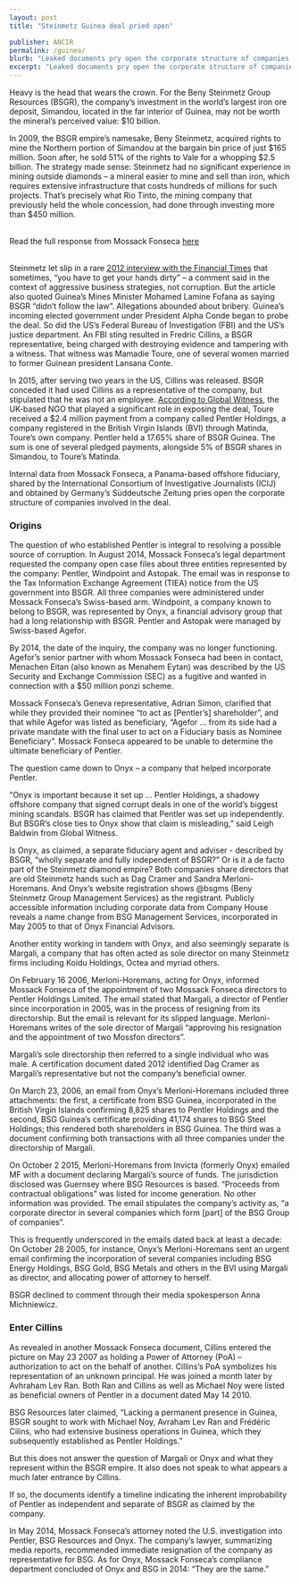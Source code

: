 ```yaml
---
layout: post
title: "Steinmetz Guinea deal pried open"

publisher: ANCIR
permalink: /guinea/
blurb: "Leaked documents pry open the corporate structure of companies involved in a mining rights scandal in Guinea, writes KHADIJA SHARIFE"
excerpt: "Leaked documents pry open the corporate structure of companies involved in a mining rights scandal in Guinea, writes KHADIJA SHARIFE"
---
```


Heavy is the head that wears the crown. For the Beny Steinmetz Group Resources (BSGR), the company’s investment in the world’s largest iron ore deposit, Simandou, located in the far interior of Guinea, may not be worth the mineral’s perceived value: $10 billion.
 
In 2009, the BSGR empire’s namesake, Beny Steinmetz, acquired rights to mine the Northern portion of Simandou at the bargain bin price of just $165 million. Soon after, he sold 51% of the rights to Vale for a whopping $2.5 billion. The strategy made sense: Steinmetz had no significant experience in mining outside diamonds – a mineral easier to mine and sell than iron, which requires extensive infrastructure that costs hundreds of millions for such projects. That’s precisely what Rio Tinto, the mining company that previously held the whole concession, had done through investing more than $450 million.

<br/>
<div class="panel panel-default">
  <div class="panel-heading">
  Read the full response from Mossack Fonseca <a href="https://sourceafrica.net/documents/***REMOVED***.html" target="_blank">here</a>
  </div>
</div>
<br/>

Steinmetz let slip in a rare [2012 interview with the Financial Times](http://www.ft.com/intl/cms/s/0/c2df0cca-562a-11e1-a328-00144feabdc0.html) that sometimes, “you have to get your hands dirty” – a comment said in the context of aggressive business strategies, not corruption. But the article also quoted Guinea’s Mines Minister Mohamed Lamine Fofana as saying BSGR “didn’t follow the law”. Allegations abounded about bribery.  Guinea’s incoming elected government under President Alpha Conde began to probe the deal. So did the US’s Federal Bureau of Investigation (FBI) and the US’s justice department. An FBI sting resulted in Fredric Cillins, a BSGR representative, being charged with destroying evidence and tampering with a witness. That witness was Mamadie Toure, one of several women married to former Guinean president Lansana Conte.

In 2015, after serving two years in the US, Cillins was released. BSGR conceded it had used Cillins as a representative of the company, but stipulated that he was not an employee. [According to Global Witness](https://www.globalwitness.org/en-gb/archive/damning-video-and-contracts-show-bsgr-was-lying-guinea-mining-scandal/), the UK-based NGO that played a significant role in exposing the deal, Toure received a $2.4 million payment from a company called Pentler Holdings, a company registered in the British Virgin Islands (BVI) through Matinda, Toure’s own company. Pentler held a 17.65% share of BSGR Guinea. The sum is one of several pledged payments, alongside 5% of BSGR shares in Simandou, to Toure’s Matinda.

Internal data from Mossack Fonseca, a Panama-based offshore fiduciary, shared by the International Consortium of Investigative Journalists (ICIJ) and obtained by Germany’s Süddeutsche Zeitung pries open the corporate structure of companies involved in the deal.

### Origins

The question of who established Pentler is integral to resolving a possible source of corruption. In August 2014, Mossack Fonseca’s legal department requested the company open case files about three entities represented by the company: Pentler, Windpoint and Astopak. The email was in response to the Tax Information Exchange Agreement (TIEA) notice from the US government into BSGR. All three companies were administered under Mossack Fonseca’s Swiss-based arm. Windpoint, a company known to belong to BSGR, was represented by Onyx, a financial advisory group that had a long relationship with BSGR. Pentler and Astopak were managed by Swiss-based Agefor. 

By 2014, the date of the inquiry, the company was no longer functioning. Agefor’s senior partner with whom Mossack Fonseca had been in contact, Menachen Eitan (also known as Menahem Eytan) was described by the US Security and Exchange Commission (SEC) as a fugitive and wanted in connection with a $50 million ponzi scheme.
 
Mossack Fonseca’s Geneva representative, Adrian Simon, clarified that while they provided their nominee “to act as [Pentler’s] shareholder”, and that while Agefor was listed as beneficiary, “Agefor … from its side had a private mandate with the final user to act on a Fiduciary basis as Nominee Beneficiary”. Mossack Fonseca appeared to be unable to determine the ultimate beneficiary of Pentler.

The question came down to Onyx – a company that helped incorporate Pentler.
  
“Onyx is important because it set up … Pentler Holdings, a shadowy offshore company that signed corrupt deals in one of the world’s biggest mining scandals. BSGR has claimed that Pentler was set up independently. But BSGR’s close ties to Onyx show that claim is misleading,” said Leigh Baldwin from Global Witness.
   
Is Onyx, as claimed, a separate fiduciary agent and adviser - described by BSGR, “wholly separate and fully independent of BSGR?” Or is it a de facto part of the Steinmetz diamond empire? Both companies share directors that are old Steinmetz hands such as Dag Cramer and Sandra Merloni-Horemans. And Onyx’s website registration shows @bsgms (Beny Steinmetz Group Management Services) as the registrant. Publicly accessible information including corporate data from Company House reveals a name change from BSG Management Services, incorporated in May 2005 to that of Onyx Financial Advisors.

Another entity working in tandem with Onyx, and also seemingly separate is Margali, a company that has often acted as sole director on many Steinmetz firms including Koidu Holdings, Octea and myriad others.

On February 16 2006, Merloni-Horemans, acting for Onyx, informed Mossack Fonseca of the appointment of two Mossack Fonseca directors to Pentler Holdings Limited. The email stated that Margali, a director of Pentler since incorporation in 2005, was in the process of resigning from its directorship. But the email is relevant for its slipped language. Merloni-Horemans writes of the sole director of Margali “approving his resignation and the appointment of two Mossfon directors”.

Margali’s sole directorship then referred to a single individual who was male. A certification document dated 2012 identified Dag Cramer as Margali’s representative but not the company’s beneficial owner. 

On March 23, 2006, an email from Onyx’s Merloni-Horemans included three attachments: the first, a certificate from BSG Guinea, incorporated in the British Virgin Islands confirming 8,825 shares to Pentler Holdings and the second, BSG Guinea’s certificate providing 41,174 shares to BSG Steel Holdings; this rendered both shareholders in BSG Guinea. The third was a document confirming both transactions with all three companies under the directorship of Margali.

On October 2 2015, Merloni-Horemans from Invicta (formerly Onyx) emailed MF with a document declaring Margali’s source of funds. The jurisdiction disclosed was Guernsey where BSG Resources is based. “Proceeds from contractual obligations” was listed for income generation. No other information was provided. The email stipulates the company’s activity as, “a corporate director in several companies which form [part] of the BSG Group of companies”.
    
This is frequently underscored in the emails dated back at least a decade: On October 28 2005, for instance, Onyx’s Merloni-Horemans sent an urgent email confirming the incorporation of several companies including BSG Energy Holdings, BSG Gold, BSG Metals and others in the BVI using Margali as director, and allocating power of attorney to herself.
     
BSGR declined to comment through their media spokesperson Anna Michniewicz.

### Enter Cillins

As revealed in another Mossack Fonseca document, Cillins entered the picture on May 23 2007 as holding a Power of Attorney (PoA) – authorization to act on the behalf of another. Cillins’s PoA symbolizes his representation of an unknown principal. He was joined a month later by Avhraham Lev Ran. Both Ran and Cillins as well as Michael Noy were listed as beneficial owners of Pentler in a document dated May 14 2010.

BSG Resources later claimed, “Lacking a permanent presence in Guinea, BSGR sought to work with Michael Noy, Avraham Lev Ran and Frédéric Cilins, who had extensive business operations in Guinea, which they subsequently established as Pentler Holdings.”

But this does not answer the question of Margali or Onyx and what they represent within the BSGR empire. It also does not speak to what appears a much later entrance by Cillins. 

If so, the documents identify a timeline indicating the inherent improbability of Pentler as independent and separate of BSGR as claimed by the company. 

In May 2014, Mossack Fonseca’s attorney noted the U.S. investigation into Pentler, BSG Resources and Onyx. The company’s lawyer, summarizing media reports, recommended immediate resignation of the company as representative for BSG. As for Onyx, Mossack Fonseca’s compliance department concluded of Onyx and BSG in 2014: “They are the same.”
